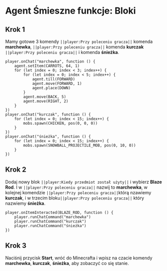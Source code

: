 # Agent Śmieszne funkcje: Bloki

## Krok 1
Mamy gotowe 3 komendy ``||player:Przy poleceniu gracza||`` komenda **marchewka**,  ``||player:Przy poleceniu gracza||`` komenda **kurczak**  ``||player:Przy poleceniu gracza||`` i komenda **śnieżka**.

```template
player.onChat("marchewka", function () {
    agent.setItem(CARROTS, 64, 1)
    for (let index = 0; index < 3; index++) {
        for (let index = 0; index < 5; index++) {
            agent.till(FORWARD)
            agent.move(FORWARD, 1)
            agent.place(DOWN)
        }
        agent.move(BACK, 5)
        agent.move(RIGHT, 2)
    }
})
player.onChat("kurczak", function () {
    for (let index = 0; index < 15; index++) {
        mobs.spawn(CHICKEN, pos(0, 0, 0))
    }
})
player.onChat("śnieżka", function () {
    for (let index = 0; index < 15; index++) {
        mobs.spawn(SNOWBALL_PROJECTILE_MOB, pos(0, 10, 0))
    }
})
```

## Krok 2
Dodaj nowy blok ``||player:Kiedy przedmiot został użyty||`` i wybierz **Blaze Rod**.  I w ``||player:Przy poleceniu gracza||`` nazwij to  **marchewka**, w kolejnej komendzie ``||player:Przy poleceniu gracza||``którą nzawiemy **kurczak**, i  w trzecim bloku``||player:Przy poleceniu gracza||`` który nazwiemy  **śnieżka**.

```blocks
player.onItemInteracted(BLAZE_ROD, function () {
    player.runChatCommand("marchewka")
    player.runChatCommand("kurczak")
    player.runChatCommand("śnieżka")
})
```

## Krok 3

Naciśnij przycisk **Start**, wróć do Minecrafta i wpisz na czacie komendy **marchewka**, **kurczak**, **śnieżka**, aby zobaczyć co się stanie.
